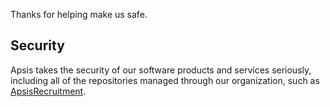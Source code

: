 Thanks for helping make us safe.

## Security

Apsis takes the security of our software products and services seriously, including all of the repositories managed through our organization, such as [ApsisRecruitment](https://github.com/ApsisRecruitment).
